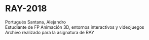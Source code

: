 # RAY-2018  
Portugués Santana, Alejandro  
Estudiante de FP Animación 3D, entornos interactivos y videojuegos  
Archivo realizado para la asignatura de RAY  
